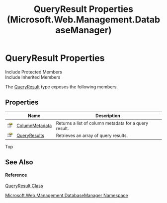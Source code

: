 ﻿---
title: QueryResult Properties (Microsoft.Web.Management.DatabaseManager)
TOCTitle: QueryResult Properties
ms:assetid: Properties.T:Microsoft.Web.Management.DatabaseManager.QueryResult
ms:mtpsurl: https://msdn.microsoft.com/en-us/library/microsoft.web.management.databasemanager.queryresult_properties(v=VS.90)
ms:contentKeyID: 20476488
ms.date: 05/02/2012
mtps_version: v=VS.90
---

# QueryResult Properties

Include Protected Members  
Include Inherited Members  

The [QueryResult](queryresult-class-microsoft-web-management-databasemanager.md) type exposes the following members.

## Properties

<table>
<thead>
<tr class="header">
<th> </th>
<th>Name</th>
<th>Description</th>
</tr>
</thead>
<tbody>
<tr class="odd">
<td><img src="images/Dd565996.pubproperty(en-us,VS.90).gif" title="Public property" alt="Public property" /></td>
<td><a href="queryresult-columnmetadata-property-microsoft-web-management-databasemanager.md">ColumnMetadata</a></td>
<td>Returns a list of column metadata for a query result.</td>
</tr>
<tr class="even">
<td><img src="images/Dd565996.pubproperty(en-us,VS.90).gif" title="Public property" alt="Public property" /></td>
<td><a href="queryresult-queryresults-property-microsoft-web-management-databasemanager.md">QueryResults</a></td>
<td>Retrieves an array of query results.</td>
</tr>
</tbody>
</table>


Top

## See Also

#### Reference

[QueryResult Class](queryresult-class-microsoft-web-management-databasemanager.md)

[Microsoft.Web.Management.DatabaseManager Namespace](microsoft-web-management-databasemanager-namespace.md)

